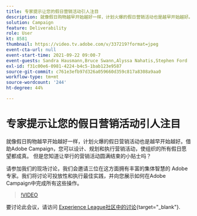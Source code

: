 ```yaml
---
title: 专家提示让您的假日营销活动引人注目
description: 就像假日购物越早开始越好一样，计划火爆的假日营销活动也是越早开始越好。借助Adobe Campaign，您可以设计、规划和执行营销活动，使组织的所有假日愿望都成真。 但是您知道让举行的营销活动圆满结束的小贴士吗？ 请参加我们的现场讨论，我们会邀请三位在这方面拥有丰富的集体智慧的 Adobe 专家。我们将讨论可投放性和执行最佳实践，并向您展示如何在Adobe Campaign中完成所有这些操作。
solution: Campaign
feature: Deliverability
role: User
kt: 8581
thumbnail: https://video.tv.adobe.com/v/337219?format=jpeg
event-cta-url: null
event-start-time: 2021-09-22 09:00-7
event-guests: Sandra Hausmann,Bruce Swann,Alyssa Nahatis,Stephen Ford
exl-id: f31c00e6-0981-4224-b4c5-1bab123e9587
source-git-commit: c761e3efb97d326a059660d359c817a8308a9aa0
workflow-type: tm+mt
source-wordcount: '244'
ht-degree: 44%

---
```


# 专家提示让您的假日营销活动引人注目

就像假日购物越早开始越好一样，计划火爆的假日营销活动也是越早开始越好。借助Adobe Campaign，您可以设计、规划和执行营销活动，使组织的所有假日愿望都成真。 但是您知道让举行的营销活动圆满结束的小贴士吗？

请参加我们的现场讨论，我们会邀请三位在这方面拥有丰富的集体智慧的 Adobe 专家。我们将讨论可投放性和执行最佳实践，并向您展示如何在Adobe Campaign中完成所有这些操作。

>[!VIDEO](https://video.tv.adobe.com/v/337219/?quality=12&learn=on)

要讨论此会议，请访问 [Experience League社区中的讨论](https://experienceleaguecommunities.adobe.com/t5/adobe-campaign-classic/questions-and-discussion-for-experience-league-live-ep-3-expert/td-p/425205){target="_blank"}.
